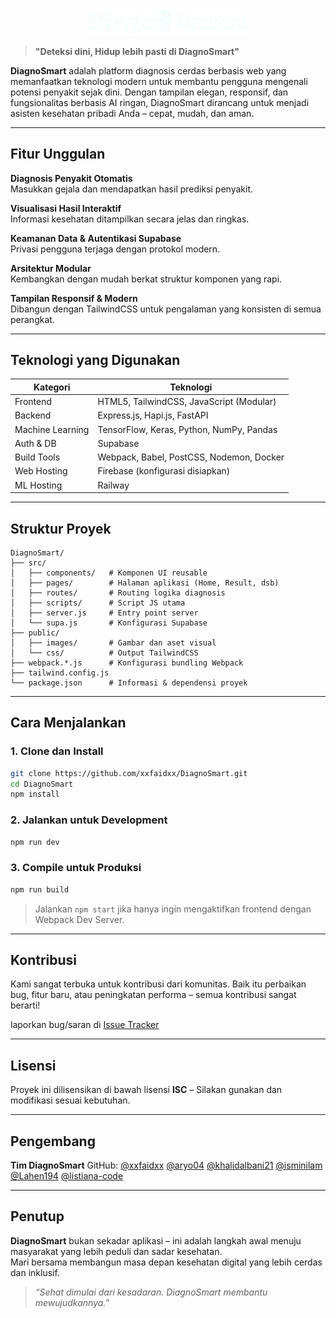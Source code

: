 <p align="center">
  <img src="public/images/icon.png" alt="DiagnoSmart Icon" width="250"/>
</p>

> **"Deteksi dini, Hidup lebih pasti di DiagnoSmart"**

**DiagnoSmart** adalah platform diagnosis cerdas berbasis web yang memanfaatkan teknologi modern untuk membantu pengguna mengenali potensi penyakit sejak dini. Dengan tampilan elegan, responsif, dan fungsionalitas berbasis AI ringan, DiagnoSmart dirancang untuk menjadi asisten kesehatan pribadi Anda – cepat, mudah, dan aman.

---

## Fitur Unggulan

 **Diagnosis Penyakit Otomatis**  
Masukkan gejala dan mendapatkan hasil prediksi penyakit.

 **Visualisasi Hasil Interaktif**  
Informasi kesehatan ditampilkan secara jelas dan ringkas.

 **Keamanan Data & Autentikasi Supabase**  
Privasi pengguna terjaga dengan protokol modern.

 **Arsitektur Modular**  
Kembangkan dengan mudah berkat struktur komponen yang rapi.

 **Tampilan Responsif & Modern**  
Dibangun dengan TailwindCSS untuk pengalaman yang konsisten di semua perangkat.

---

##  Teknologi yang Digunakan

| Kategori         | Teknologi                                 |
| ---------------- | ----------------------------------------- |
| Frontend         | HTML5, TailwindCSS, JavaScript (Modular)  |
| Backend          | Express.js, Hapi.js, FastAPI              |
| Machine Learning | TensorFlow, Keras, Python, NumPy, Pandas  |
| Auth & DB        | Supabase                                  |
| Build Tools      | Webpack, Babel, PostCSS, Nodemon, Docker  |
| Web Hosting      | Firebase (konfigurasi disiapkan)          |
| ML Hosting       | Railway                                   |

---

##  Struktur Proyek

```
DiagnoSmart/
├── src/
│   ├── components/   # Komponen UI reusable
│   ├── pages/        # Halaman aplikasi (Home, Result, dsb)
│   ├── routes/       # Routing logika diagnosis
│   ├── scripts/      # Script JS utama
│   ├── server.js     # Entry point server
│   └── supa.js       # Konfigurasi Supabase
├── public/
│   ├── images/       # Gambar dan aset visual
│   └── css/          # Output TailwindCSS
├── webpack.*.js      # Konfigurasi bundling Webpack
├── tailwind.config.js
└── package.json      # Informasi & dependensi proyek
```

---

##  Cara Menjalankan

### 1. Clone dan Install

```bash
git clone https://github.com/xxfaidxx/DiagnoSmart.git
cd DiagnoSmart
npm install
```

### 2. Jalankan untuk Development

```bash
npm run dev
```

### 3. Compile untuk Produksi

```bash
npm run build
```

> Jalankan `npm start` jika hanya ingin mengaktifkan frontend dengan Webpack Dev Server.

---

## Kontribusi

Kami sangat terbuka untuk kontribusi dari komunitas. Baik itu perbaikan bug, fitur baru, atau peningkatan performa – semua kontribusi sangat berarti!

 laporkan bug/saran di [Issue Tracker](https://github.com/xxfaidxx/DiagnoSmart/issues)

---

##  Lisensi

Proyek ini dilisensikan di bawah lisensi **ISC** – Silakan gunakan dan modifikasi sesuai kebutuhan.

---

##  Pengembang

**Tim DiagnoSmart**
 GitHub: [@xxfaidxx](https://github.com/xxfaidxx) [@aryo04](https://github.com/aryo04) [@khalidalbani21](https://github.com/khalidalbani21) [@isminilam](https://github.com/isminilam) [@Lahen194](https://github.com/Lahen194) [@listiana-code](https://github.com/listiana-code)

---

##  Penutup

**DiagnoSmart** bukan sekadar aplikasi – ini adalah langkah awal menuju masyarakat yang lebih peduli dan sadar kesehatan.  
Mari bersama membangun masa depan kesehatan digital yang lebih cerdas dan inklusif.

> _“Sehat dimulai dari kesadaran. DiagnoSmart membantu mewujudkannya.”_
